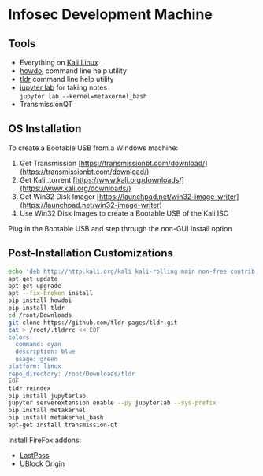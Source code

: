 # Infosec Development Machine

## Tools

- Everything on [Kali Linux](https://www.kali.org/downloads/)
- [howdoi](http://tldr.sh/) command line help utility
- [tldr](http://tldr.sh/) command line help utility
- [jupyter lab](https://github.com/jupyterlab/jupyterlab) for taking notes<br/>
  `jupyter lab --kernel=metakernel_bash`
- TransmissionQT

## OS Installation

To create a Bootable USB from a Windows machine:
1. Get Transmission [https://transmissionbt.com/download/](https://transmissionbt.com/download/)
2. Get Kali .torrent [https://www.kali.org/downloads/](https://www.kali.org/downloads/)
3. Get Win32 Disk Imager [https://launchpad.net/win32-image-writer](https://launchpad.net/win32-image-writer)
4. Use Win32 Disk Images to create a Bootable USB of the Kali ISO

Plug in the Bootable USB and step through the non-GUI Install option

## Post-Installation Customizations

```bash
echo 'deb http://http.kali.org/kali kali-rolling main non-free contrib' >> /etc/apt/sources.list
apt-get update
apt-get upgrade
apt --fix-broken install
pip install howdoi
pip install tldr
cd /root/Downloads
git clone https://github.com/tldr-pages/tldr.git
cat > /root/.tldrrc << EOF
colors:
  command: cyan
  description: blue
  usage: green
platform: linux
repo_directory: /root/Downloads/tldr
EOF
tldr reindex
pip install jupyterlab
jupyter serverextension enable --py jupyterlab --sys-prefix
pip install metakernel
pip install metakernel_bash
apt-get install transmission-qt
```

Install FireFox addons:
- [LastPass](https://addons.mozilla.org/nl/firefox/addon/lastpass-password-manager/)
- [UBlock Origin](https://addons.mozilla.org/nl/firefox/addon/ublock-origin/)
